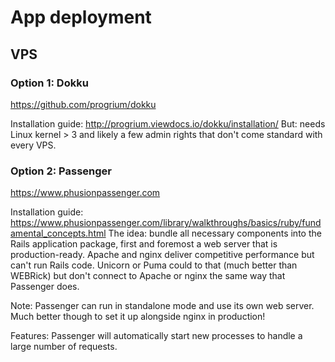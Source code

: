# App deployment

## VPS
### Option 1: Dokku
https://github.com/progrium/dokku

Installation guide: http://progrium.viewdocs.io/dokku/installation/
But: needs Linux kernel > 3 and likely a few admin rights that don't
come standard with every VPS.

### Option 2: Passenger
https://www.phusionpassenger.com

Installation guide:
https://www.phusionpassenger.com/library/walkthroughs/basics/ruby/fundamental_concepts.html
The idea: bundle all necessary components into the Rails application
package, first and foremost a web server that is production-ready.
Apache and nginx deliver competitive performance but can't run Rails
code. Unicorn or Puma could to that (much better than WEBRick) but don't
connect to Apache or nginx the same way that Passenger does.

Note: Passenger can run in standalone mode and use its own web server.
Much better though to set it up alongside nginx in production!

Features: Passenger will automatically start new processes to handle a
large number of requests.

